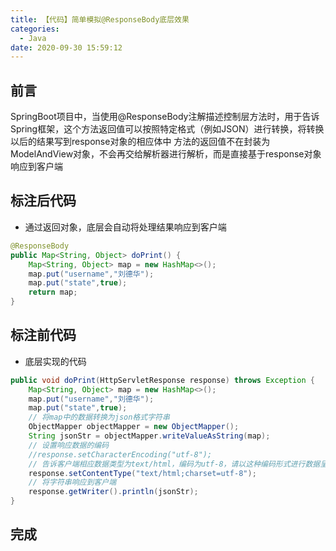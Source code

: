 ```yaml
---
title: 【代码】简单模拟@ResponseBody底层效果
categories:
  - Java
date: 2020-09-30 15:59:12
---
```


## 前言

SpringBoot项目中，当使用@ResponseBody注解描述控制层方法时，用于告诉Spring框架，这个方法返回值可以按照特定格式（例如JSON）进行转换，将转换以后的结果写到response对象的相应体中
方法的返回值不在封装为ModelAndView对象，不会再交给解析器进行解析，而是直接基于response对象响应到客户端

<!-- more -->

## 标注后代码

- 通过返回对象，底层会自动将处理结果响应到客户端

``` java
@ResponseBody
public Map<String, Object> doPrint() {
    Map<String, Object> map = new HashMap<>();
    map.put("username","刘德华");
    map.put("state",true);
    return map;
}
```

## 标注前代码

- 底层实现的代码

``` java
public void doPrint(HttpServletResponse response) throws Exception {
    Map<String, Object> map = new HashMap<>();
    map.put("username","刘德华");
    map.put("state",true);
    // 将map中的数据转换为json格式字符串
    ObjectMapper objectMapper = new ObjectMapper();
    String jsonStr = objectMapper.writeValueAsString(map);
    // 设置响应数据的编码
    //response.setCharacterEncoding("utf-8");
    // 告诉客户端相应数据类型为text/html，编码为utf-8，请以这种编码形式进行数据呈现
    response.setContentType("text/html;charset=utf-8");
    // 将字符串响应到客户端
    response.getWriter().println(jsonStr);
}
```

## 完成

